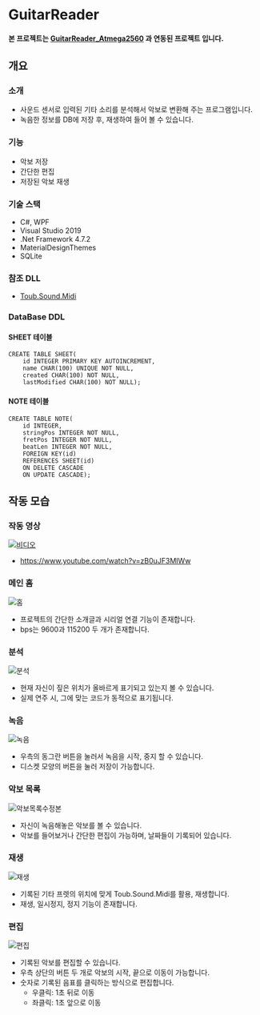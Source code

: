 # GuitarReader
#### 본 프로젝트는 [GuitarReader_Atmega2560](https://github.com/lcw3176/GuitarReader_Atmega2560) 과 연동된 프로젝트 입니다.
## 개요
### 소개
- 사운드 센서로 입력된 기타 소리를 분석해서 악보로 변환해 주는 프로그램입니다.
- 녹음한 정보를 DB에 저장 후, 재생하여 들어 볼 수 있습니다.
### 기능
- 악보 저장
- 간단한 편집
- 저장된 악보 재생
### 기술 스택
- C#, WPF
- Visual Studio 2019
- .Net Framework 4.7.2
- MaterialDesignThemes
- SQLite
### 참조 DLL
- [Toub.Sound.Midi](http://grouplab.cpsc.ucalgary.ca/cookbook/index.php/VisualStudio/HowToPlayMIDIInstruments)

### DataBase DDL
#### SHEET 테이블 
```
CREATE TABLE SHEET(
    id INTEGER PRIMARY KEY AUTOINCREMENT,
    name CHAR(100) UNIQUE NOT NULL,
    created CHAR(100) NOT NULL,
    lastModified CHAR(100) NOT NULL);
```
#### NOTE 테이블
```
CREATE TABLE NOTE(
    id INTEGER,
    stringPos INTEGER NOT NULL,
    fretPos INTEGER NOT NULL,
    beatLen INTEGER NOT NULL,
    FOREIGN KEY(id)
    REFERENCES SHEET(id)
    ON DELETE CASCADE
    ON UPDATE CASCADE);
```
## 작동 모습
### 작동 영상
[![비디오](https://i.ytimg.com/vi/zB0uJF3MIWw/hq720.jpg?sqp=-oaymwEcCNAFEJQDSFXyq4qpAw4IARUAAIhCGAFwAcABBg==&rs=AOn4CLAiWvBVHaPLJXB4CBDCHRaD3CxITg)](https://www.youtube.com/watch?v=zB0uJF3MIWw)

- https://www.youtube.com/watch?v=zB0uJF3MIWw

### 메인 홈
![홈](https://user-images.githubusercontent.com/59993347/143394900-1d19c2dd-18c4-45c6-95ba-e69361aee437.png)
- 프로젝트의 간단한 소개글과 시리얼 연결 기능이 존재합니다.
- bps는 9600과 115200 두 개가 존재합니다.

### 분석
![분석](https://user-images.githubusercontent.com/59993347/143394910-75eaac02-3f90-4bda-b6be-d6d319d3bd0a.png)
- 현재 자신이 짚은 위치가 올바르게 표기되고 있는지 볼 수 있습니다.
- 실제 연주 시, 그에 맞는 코드가 동적으로 표기됩니다.

### 녹음
![녹음](https://user-images.githubusercontent.com/59993347/143394786-2fb0deed-3f96-4ac4-a7d3-2c2eb5ba67af.png)
- 우측의 동그란 버튼을 눌러서 녹음을 시작, 중지 할 수 있습니다.
- 디스켓 모양의 버튼을 눌러 저장이 가능합니다.

### 악보 목록
![악보목록수정본](https://user-images.githubusercontent.com/59993347/143396411-82dc17e2-89b5-4275-8ae3-74ccafa1a046.png)
- 자신이 녹음해놓은 악보를 볼 수 있습니다.
- 악보를 들어보거나 간단한 편집이 가능하며, 날짜들이 기록되어 있습니다.

### 재생
![재생](https://user-images.githubusercontent.com/59993347/143394795-6f9aa97a-5eb9-40a3-bbe3-75df7a5ed141.png)
- 기록된 기타 프렛의 위치에 맞게 Toub.Sound.Midi를 활용, 재생합니다.
- 재생, 일시정지, 정지 기능이 존재합니다.

### 편집
![편집](https://user-images.githubusercontent.com/59993347/143394797-8c4eac03-94d6-488e-b7a1-882ff18a1e9e.png)
- 기록된 악보를 편집할 수 있습니다.
- 우측 상단의 버튼 두 개로 악보의 시작, 끝으로 이동이 가능합니다.
- 숫자로 기록된 음표를 클릭하는 방식으로 편집합니다.
    - 우클릭: 1초 뒤로 이동
    - 좌클릭: 1초 앞으로 이동
